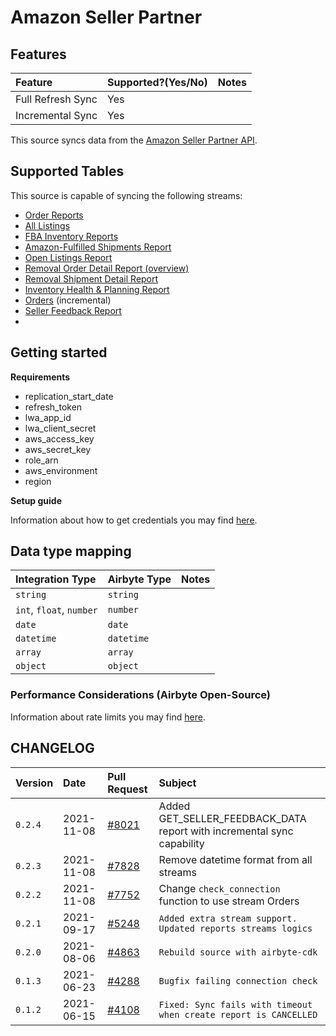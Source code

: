 # Amazon Seller Partner

## Features

| Feature | Supported?\(Yes/No\) | Notes |
| :--- | :--- | :--- |
| Full Refresh Sync | Yes |  |
| Incremental Sync | Yes |  |

This source syncs data from the [Amazon Seller Partner API](https://github.com/amzn/selling-partner-api-docs/blob/main/guides/en-US/developer-guide/SellingPartnerApiDeveloperGuide.md).

## Supported Tables

This source is capable of syncing the following streams:

* [Order Reports](https://sellercentral.amazon.com/gp/help/help.html?itemID=201648780)
* [All Listings](https://github.com/amzn/selling-partner-api-docs/blob/main/references/reports-api/reporttype-values.md#inventory-reports)
* [FBA Inventory Reports](https://sellercentral.amazon.com/gp/help/200740930)
* [Amazon-Fulfilled Shipments Report](https://sellercentral.amazon.com/gp/help/help.html?itemID=200453120)
* [Open Listings Report](https://github.com/amzn/selling-partner-api-docs/blob/main/references/reports-api/reporttype-values.md#inventory-reports)
* [Removal Order Detail Report (overview)](https://sellercentral.amazon.com/gp/help/help.html?itemID=200989110)
* [Removal Shipment Detail Report](https://sellercentral.amazon.com/gp/help/help.html?itemID=200989100)
* [Inventory Health & Planning Report](https://github.com/amzn/selling-partner-api-docs/blob/main/references/reports-api/reporttype-values.md#vendor-retail-analytics-reports)
* [Orders](https://github.com/amzn/selling-partner-api-docs/blob/main/references/orders-api/ordersV0.md) \(incremental\)
* [Seller Feedback Report](https://github.com/amzn/selling-partner-api-docs/blob/main/references/vendor-direct-fulfillment-shipping-api/vendorDirectFulfillmentShippingV1.md)
* [](https://github.com/amzn/selling-partner-api-docs/blob/main/references/reports-api/reporttype-values.md#performance-reports)

## Getting started

**Requirements**

* replication\_start\_date
* refresh\_token
* lwa\_app\_id
* lwa\_client\_secret
* aws\_access\_key
* aws\_secret\_key
* role\_arn
* aws\_environment
* region

**Setup guide**

Information about how to get credentials you may find [here](https://github.com/amzn/selling-partner-api-docs/blob/main/guides/en-US/developer-guide/SellingPartnerApiDeveloperGuide.md).

## Data type mapping

| Integration Type | Airbyte Type | Notes |
| :--- | :--- | :--- |
| `string` | `string` |  |
| `int`, `float`, `number` | `number` |  |
| `date` | `date` |  |
| `datetime` | `datetime` |  |
| `array` | `array` |  |
| `object` | `object` |  |

### Performance Considerations (Airbyte Open-Source)

Information about rate limits you may find [here](https://github.com/amzn/selling-partner-api-docs/blob/main/guides/en-US/usage-plans-rate-limits/Usage-Plans-and-Rate-Limits.md).


## CHANGELOG

| Version | Date | Pull Request | Subject |
| :--- | :--- | :--- | :--- |
| `0.2.4` | 2021-11-08 | [\#8021](https://github.com/airbytehq/airbyte/pull/8021) | Added GET_SELLER_FEEDBACK_DATA report with incremental sync capability |
| `0.2.3` | 2021-11-08 | [\#7828](https://github.com/airbytehq/airbyte/pull/7828) | Remove datetime format from all streams |
| `0.2.2` | 2021-11-08 | [\#7752](https://github.com/airbytehq/airbyte/pull/7752) | Change `check_connection` function to use stream Orders |
| `0.2.1` | 2021-09-17 | [\#5248](https://github.com/airbytehq/airbyte/pull/5248) | `Added extra stream support. Updated reports streams logics` |
| `0.2.0` | 2021-08-06 | [\#4863](https://github.com/airbytehq/airbyte/pull/4863) | `Rebuild source with airbyte-cdk` |
| `0.1.3` | 2021-06-23 | [\#4288](https://github.com/airbytehq/airbyte/pull/4288) | `Bugfix failing connection check` |
| `0.1.2` | 2021-06-15 | [\#4108](https://github.com/airbytehq/airbyte/pull/4108) | `Fixed: Sync fails with timeout when create report is CANCELLED` |
